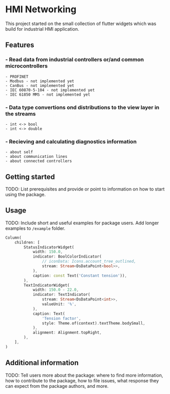 # HMI Networking
This project started on the small collection of flutter widgets 
which was build for industrial HMI application.

## Features
### - Read data from industrial controllers or/and common microcontrollers
    - PROFINET
    - Modbus - not implemented yet
    - CanBus - not implemented yet
    - IEC 60870-5-104 - not implemented yet
    - IEC 61850 MMS - not implemented yet
### - Data type convertions ond distributions to the view layer in the streams
    - int <-> bool
    - int <-> double
### - Recieving and calculating diagnostics information
    - about self
    - about communication lines
    - about connected controllers

## Getting started

TODO: List prerequisites and provide or point to information on how to
start using the package.

## Usage

TODO: Include short and useful examples for package users. Add longer examples
to `/example` folder.

```dart
Column(
    children: [
        StatusIndicatorWidget(
            width: 150.0,
            indicator: BoolColorIndicator(
                // iconData: Icons.account_tree_outlined,
                stream: Stream<DsDataPoint<bool>>,
            ), 
            caption: const Text('Constant tension')),
        ),
        TextIndicatorWidget(
            width: 150.0 - 22.0,
            indicator: TextIndicator(
                stream: Stream<DsDataPoint<int>>,
                valueUnit: '%',
            ),
            caption: Text(
                'Tension factor',
                style: Theme.of(context).textTheme.bodySmall,
            ),
            alignment: Alignment.topRight, 
        ),
    ],
)
```

## Additional information

TODO: Tell users more about the package: where to find more information, how to
contribute to the package, how to file issues, what response they can expect
from the package authors, and more.
